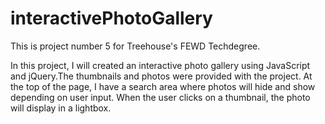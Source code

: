 # interactivePhotoGallery

This is project number 5 for Treehouse's FEWD Techdegree.

In this project, I will created an interactive photo gallery using JavaScript and jQuery.The thumbnails and photos were provided with the project. At the top of the page, I have a search area where photos will hide and show depending on user input. When the user clicks on a thumbnail, the photo will display in a lightbox.
